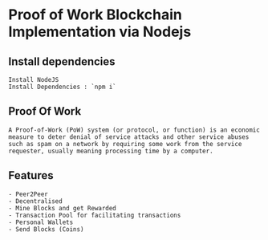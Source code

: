 # Proof of Work Blockchain Implementation via Nodejs

## Install dependencies
    Install NodeJS
    Install Dependencies : `npm i`

## Proof Of Work

    A Proof-of-Work (PoW) system (or protocol, or function) is an economic measure to deter denial of service attacks and other service abuses such as spam on a network by requiring some work from the service requester, usually meaning processing time by a computer.

## Features 

    - Peer2Peer
    - Decentralised
    - Mine Blocks and get Rewarded
    - Transaction Pool for facilitating transactions
    - Personal Wallets
    - Send Blocks (Coins)